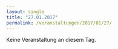 ```yaml
---
layout: single
title: "27.01.2017"
permalink: /veranstaltungen/2017/01/27/
---
```


Keine Veranstaltung an diesem Tag.
